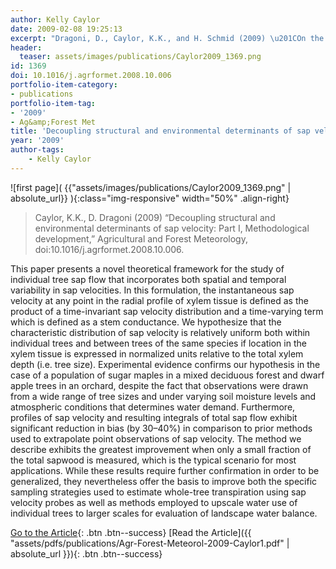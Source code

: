 ```yaml
---
author: Kelly Caylor
date: 2009-02-08 19:25:13
excerpt: "Dragoni, D., Caylor, K.K., and H. Schmid (2009) \u201COn the structural and environmental determinants of sap velocity: Part I, Methodological development,\u201D Agricultural and Forest Meteorology, doi:10.1016/ j.agrformet.2008.10.006."
header:
  teaser: assets/images/publications/Caylor2009_1369.png
id: 1369
doi: 10.1016/j.agrformet.2008.10.006
portfolio-item-category:
- publications
portfolio-item-tag:
- '2009'
- Ag&amp;Forest Met
title: 'Decoupling structural and environmental determinants of sap velocity: Part I, Methodological development'
year: '2009'
author-tags:
    - Kelly Caylor
---
```


![first page]( {{"assets/images/publications/Caylor2009_1369.png" | absolute_url}} ){:class="img-responsive" width="50%" .align-right}

> Caylor, K.K., D. Dragoni (2009) “Decoupling structural and environmental determinants of sap velocity: Part I, Methodological development,” Agricultural and Forest Meteorology, doi:10.1016/j.agrformet.2008.10.006.


This paper presents a novel theoretical framework for the study of individual tree sap flow that incorporates both spatial and temporal variability in sap velocities. In this formulation, the instantaneous sap velocity at any point in the radial profile of xylem tissue is defined as the product of a time-invariant sap velocity distribution and a time-varying term which is defined as a stem conductance. We hypothesize that the characteristic distribution of sap velocity is relatively uniform both within individual trees and between trees of the same species if location in the xylem tissue is expressed in normalized units relative to the total xylem depth (i.e. tree size). Experimental evidence confirms our hypothesis in the case of a population of sugar maples in a mixed deciduous forest and dwarf apple trees in an orchard, despite the fact that observations were drawn from a wide range of tree sizes and under varying soil moisture levels and atmospheric conditions that determines water demand. Furthermore, profiles of sap velocity and resulting integrals of total sap flow exhibit significant reduction in bias (by 30–40%) in comparison to prior methods used to extrapolate point observations of sap velocity. The method we describe exhibits the greatest improvement when only a small fraction of the total sapwood is measured, which is the typical scenario for most applications. While these results require further confirmation in order to be generalized, they nevertheless offer the basis to improve both the specific sampling strategies used to estimate whole-tree transpiration using sap velocity probes as well as methods employed to upscale water use of individual trees to larger scales for evaluation of landscape water balance.


[Go to the Article](http://dx.doi.org/10.1016/j.agrformet.2008.10.006){: .btn .btn--success} [Read the Article]({{ "assets/pdfs/publications/Agr-Forest-Meteorol-2009-Caylor1.pdf" | absolute_url }}){: .btn .btn--success}